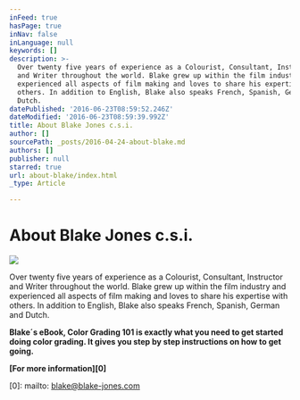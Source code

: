 ```yaml
---
inFeed: true
hasPage: true
inNav: false
inLanguage: null
keywords: []
description: >-
  Over twenty five years of experience as a Colourist, Consultant, Instructor
  and Writer throughout the world. Blake grew up within the film industry and
  experienced all aspects of film making and loves to share his expertise with
  others. In addition to English, Blake also speaks French, Spanish, German and
  Dutch.
datePublished: '2016-06-23T08:59:52.246Z'
dateModified: '2016-06-23T08:59:39.992Z'
title: About Blake Jones c.s.i.
author: []
sourcePath: _posts/2016-04-24-about-blake.md
authors: []
publisher: null
starred: true
url: about-blake/index.html
_type: Article

---
```

# About Blake Jones c.s.i.
![](https://the-grid-user-content.s3-us-west-2.amazonaws.com/77e34c3b-244e-4d5f-958c-063d0df30670.jpg)

Over twenty five years of experience as a Colourist, Consultant, Instructor and Writer throughout the world. Blake grew up within the film industry and experienced all aspects of film making and loves to share his expertise with others. In addition to English, Blake also speaks French, Spanish, German and Dutch.

**Blake´s eBook, Color Grading 101 is exactly what you need to get started doing color grading. It gives you step by step instructions on how to get going.**

**[For more information][0]**

[0]: mailto: blake@blake-jones.com